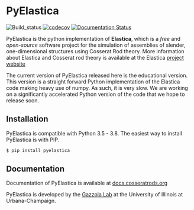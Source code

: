 # PyElastica 
![Build_status](https://travis-ci.com/GazzolaLab/PyElastica.svg?branch=master)  [![codecov](https://codecov.io/gh/GazzolaLab/PyElastica/branch/master/graph/badge.svg)](https://codecov.io/gh/GazzolaLab/PyElastica)  [![Documentation Status](https://readthedocs.org/projects/pyelastica/badge/?version=latest)](https://docs.cosseratrods.org/en/latest/?badge=latest)


PyElastica is the python implementation of **Elastica**, which is a *free* and *open-source* software project for the simulation of assemblies of slender, one-dimensional structures using Cosserat Rod theory. More information about Elastica and Cosserat rod theory is available at the Elastica [project website](https://cosseratrods.org)

The current version of PyElastica released here is the educational version. This version is a straight forward Python implementation of the Elastica code making heavy use of numpy. As such, it is very slow. We are working on a significantly accelerated Python version of the code that we hope to release soon.

## Installation 
PyElastica is compatible with Python 3.5 - 3.8. The easiest way to install PyElastica is with PIP. 

~~~bash
$ pip install pyelastica 
~~~

## Documentation
Documentation of PyElastica is available at [docs.cosseratrods.org](https://docs.cosseratrods.org/)

PyElastica is developed by the [Gazzola Lab](http://mattia-lab.com/) at the University of Illinois at Urbana-Champaign. 
